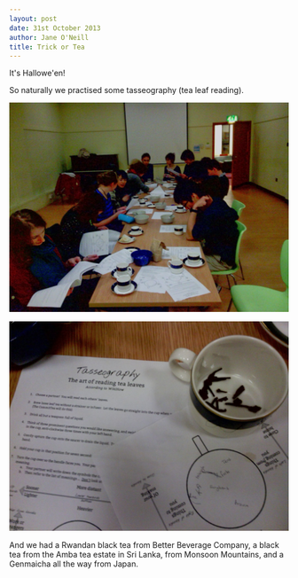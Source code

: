 ```yaml
---
layout: post
date: 31st October 2013
author: Jane O'Neill
title: Trick or Tea
---
```


It's Hallowe'en!

So naturally we practised some tasseography (tea leaf reading).

![tasseography group](/img/tasseography2.jpg)

![tea leaves](/img/tasseography.jpg)

And we had a Rwandan black tea from Better Beverage Company, a black tea from the Amba tea estate in Sri Lanka, from Monsoon Mountains, and a Genmaicha all the way from Japan.